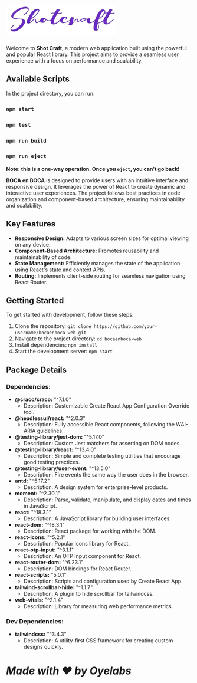 # ![Project Logo](/src/assets/newlogoblue.png)

Welcome to **Shot Craft**, a modern web application built using the powerful and popular React library. This project aims to provide a seamless user experience with a focus on performance and scalability.

## Available Scripts

In the project directory, you can run:

### `npm start`

### `npm test`

### `npm run build`

### `npm run eject`

**Note: this is a one-way operation. Once you `eject`, you can't go back!**

**BOCA en BOCA** is designed to provide users with an intuitive interface and responsive design. It leverages the power of React to create dynamic and interactive user experiences. The project follows best practices in code organization and component-based architecture, ensuring maintainability and scalability.

## Key Features

- **Responsive Design:** Adapts to various screen sizes for optimal viewing on any device.
- **Component-Based Architecture:** Promotes reusability and maintainability of code.
- **State Management:** Efficiently manages the state of the application using React's state and context APIs.
- **Routing:** Implements client-side routing for seamless navigation using React Router.

## Getting Started

To get started with development, follow these steps:

1. Clone the repository: `git clone https://github.com/your-username/bocaenboca-web.git`
2. Navigate to the project directory: `cd bocaenboca-web`
3. Install dependencies: `npm install`
4. Start the development server: `npm start`

## Package Details

### Dependencies:

- **@craco/craco:** "^7.1.0"
  - Description: Customizable Create React App Configuration Override tool.
- **@headlessui/react:** "^2.0.3"
  - Description: Fully accessible React components, following the WAI-ARIA guidelines.
- **@testing-library/jest-dom:** "^5.17.0"
  - Description: Custom Jest matchers for asserting on DOM nodes.
- **@testing-library/react:** "^13.4.0"
  - Description: Simple and complete testing utilities that encourage good testing practices.
- **@testing-library/user-event:** "^13.5.0"
  - Description: Fire events the same way the user does in the browser.
- **antd:** "^5.17.2"
  - Description: A design system for enterprise-level products.
- **moment:** "^2.30.1"
  - Description: Parse, validate, manipulate, and display dates and times in JavaScript.
- **react:** "^18.3.1"
  - Description: A JavaScript library for building user interfaces.
- **react-dom:** "^18.3.1"
  - Description: React package for working with the DOM.
- **react-icons:** "^5.2.1"
  - Description: Popular icons library for React.
- **react-otp-input:** "^3.1.1"
  - Description: An OTP Input component for React.
- **react-router-dom:** "^6.23.1"
  - Description: DOM bindings for React Router.
- **react-scripts:** "5.0.1"
  - Description: Scripts and configuration used by Create React App.
- **tailwind-scrollbar-hide:** "^1.1.7"
  - Description: A plugin to hide scrollbar for tailwindcss.
- **web-vitals:** "^2.1.4"
  - Description: Library for measuring web performance metrics.

### Dev Dependencies:

- **tailwindcss:** "^3.4.3"
  - Description: A utility-first CSS framework for creating custom designs quickly.

# _Made with ❤️ by Oyelabs_
